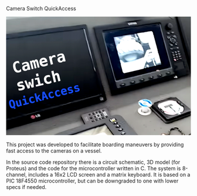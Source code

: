 Camera Switch QuickAccess

![alt text](https://github.com/bueltan/camera-switch-quick-access/blob/main/quick_camera.png)

This project was developed to facilitate boarding maneuvers by providing fast access to the cameras on a vessel.

In the source code repository there is a circuit schematic, 3D model (for Proteus) and the code for the microcontroller written in C. The system is 8-channel, includes a 16x2 LCD screen and a matrix keyboard. It is based on a PIC 18F4550 microcontroller, but can be downgraded to one with lower specs if needed. 
